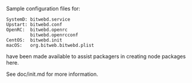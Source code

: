Sample configuration files for:
```
SystemD: bitwebd.service
Upstart: bitwebd.conf
OpenRC:  bitwebd.openrc
         bitwebd.openrcconf
CentOS:  bitwebd.init
macOS:   org.bitweb.bitwebd.plist
```
have been made available to assist packagers in creating node packages here.

See doc/init.md for more information.
